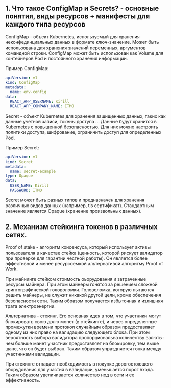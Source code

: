 ## 1. Что такое ConfigMap и Secrets? - основные понятия, виды ресурсов + манифесты для каждого типа ресурсов

ConfigMap - объект Kubernetes, используемый для хранения неконфединциальных данных в формате ключ-значение. Может быть 
использована для хранения значений переменных, аргументов командной строки. ConfigMap может быть использован 
как Volume для контейнеров Pod и постоянного хранения информации.

Пример ConfigMap:

```yaml
apiVersion: v1
kind: ConfigMap
metadata:
  name: env-config
data:
  REACT_APP_USERNAME: Kirill
  REACT_APP_COMPANY_NAME: ITMO
```

Secret - объект Kubernetes для хранения защищенных данных, таких как данные учетной записи, токены доступа ...
Данные будут хранится в Kubernetes с повышенной безопасностью. Для них можно настроить политики доступа, шифрование,
ограничить доступ для определенных Pod. 

Пример Secret:

```yaml
apiVersion: v1
kind: Secret
metadata:
  name: secret-example
type: Opaque
data:
  USER_NAME: Kirill
  PASSWORD: ITMO
```

Secret может быть разных типов и предназначен для хранения различных видов данных (например, tls сертификат).
Стандартным значение является Opaque (хранение произвольных данных).

## 2. Механизм стейкинга токенов в различных сетях.

Proof of stake - алгоритм консенсуса, который использует активы пользователя в качестве стейка (ценность, которой
рискует валидатор при проверке для гарантии честной работы). Он является более эффективной и менее ресурсоемкой
альтернативой алгоритму Proof of Work. 

При майнинге стейком стоимость оьорудования и затраченные ресурсы майнера. При этом майнеры гонятся за решением сложной 
криптографической головоломки. Головоломка, которую пытаются решить майнеры, не служит никакой другой цели, 
кроме обеспечения безопасности сети. Таким образом получается избыточная и излишняя трата электроэнергии.

Альтернатива - стекинг. Его основная идея в том, что участники могут блокировать свою долю монет (в стейкинге), 
и через определенные промежутки времени протокол случайным образом предоставляет одному из них право на валидацию
следующего блока. При этом вероятность выбора валидатора пропорциональна количеству валюты: чем больше манет участник предоставляет на блокировку, тем выше шанс, 
что он будет выбран. Таким образом упраздняется гонка между участниками валидации.

При стекинге отпадает необходимость в покупке дорогостоющего оборудования для участия в валидации, уменьшается порог входа.
Таким образом увеличивается количество нод в сети и ее эффективность.
